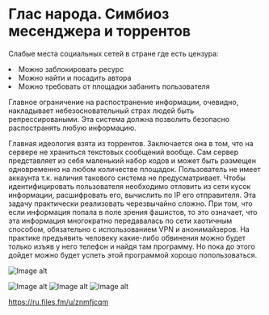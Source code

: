 # Глас народа. Симбиоз месенджера и торрентов

Слабые места социальных сетей в стране где есть цензура:
<li> Можно заблокировать ресурс
<li> Можно найти и посадить автора
<li> Можно требовать от площадки забанить пользователя
  
  Главное ограничение на распостранение информации, очевидно, накладывает небезосновательный страх людей быть репрессироваными.
  Эта система должна позволить безопасно распостранять любую информацию.
  
  Главная идеология взята из торрентов. Заключается она в том, что на сервере не храниться текстовых сообщений вообще. Сам сервер представляет из себя маленький набор кодов и может быть размещен одновременно на любом количестве площадок. Пользователь не имеет аккаунта т.к. наличия такового система не предусматривает. Чтобы идентифицировать пользователя необходимо отловить из сети кусок информации, расшифровать его, вычислить по IP его отправителя. Эта задачу практически реализовать черезвычайно сложно. При том, что если информация попала в поле зрения фашистов, то это означает, что эта информация многократно передавалась по сети хаотичным способом, обязательно с использованием VPN и анонимайзеров. На практике предъявить человеку какие-либо обвинения можно будет только изъяв у него телефон и найдя там программу. Но пока до этого дойдет можно будет успеть этой программой хорошо попользоваться.


![Image alt](https://github.com/vislouhi/Requester/raw/master/20180313_134406_0001.png)

![Image alt](https://github.com/vislouhi/Requester/raw/master/20180311_184711_0001.png)
![Image alt](https://github.com/vislouhi/Requester/raw/master/20180313_133507_0001.png)
![Image alt](https://github.com/vislouhi/Requester/raw/master/20180313_133806_0001.png)




https://ru.files.fm/u/znmfjcqm
